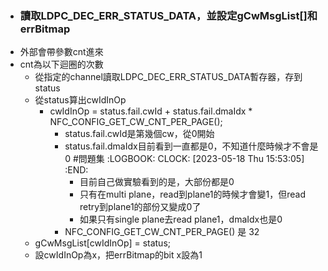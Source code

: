 - ### 讀取LDPC_DEC_ERR_STATUS_DATA，並設定gCwMsgList[]和errBitmap
- 外部會帶參數cnt進來
- cnt為以下迴圈的次數
	- 從指定的channel讀取LDPC_DEC_ERR_STATUS_DATA暫存器，存到status
	- 從status算出cwIdInOp
		- cwIdInOp = status.fail.cwId + status.fail.dmaIdx * NFC_CONFIG_GET_CW_CNT_PER_PAGE();
			- status.fail.cwId是第幾個cw，從0開始
			- status.fail.dmaIdx目前看到一直都是0，不知道什麼時候才不會是0 #問題集
			  :LOGBOOK:
			  CLOCK: [2023-05-18 Thu 15:53:05]
			  :END:
				- 目前自己做實驗看到的是，大部份都是0
				- 只有在multi plane，read到plane1的時候才會變1，但read retry到plane1的部份又變成0了
				- 如果只有single plane去read plane1，dmaIdx也是0
			- NFC_CONFIG_GET_CW_CNT_PER_PAGE() 是 32
	- gCwMsgList[cwIdInOp] = status;
	- 設cwIdInOp為x，把errBitmap的bit x設為1